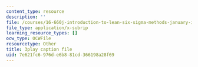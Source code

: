 ```yaml
---
content_type: resource
description: ''
file: /courses/16-660j-introduction-to-lean-six-sigma-methods-january-iap-2012/7e621fc6976de6b881cd366198a28f69_u3Umk_2PVuw.srt
file_type: application/x-subrip
learning_resource_types: []
ocw_type: OCWFile
resourcetype: Other
title: 3play caption file
uid: 7e621fc6-976d-e6b8-81cd-366198a28f69
---
```

